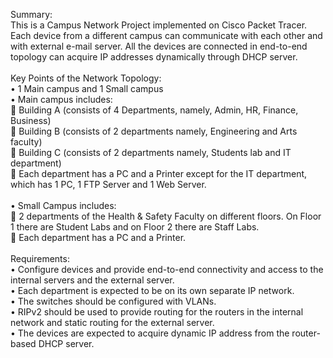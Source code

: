 Summary:<br>
This is a Campus Network Project implemented on Cisco Packet Tracer. Each device from a different campus can communicate with each other and with external e-mail server. All the devices are connected in end-to-end topology can acquire IP addresses dynamically through DHCP server.  <br> <br>
Key Points of the Network Topology:<br>
•	1 Main campus and 1 Small campus<br>
•	Main campus includes:<br>
	Building A (consists of 4 Departments, namely, Admin, HR, Finance, Business)<br>
	Building B (consists of 2 departments namely, Engineering and Arts faculty)<br>
	Building C (consists of 2 departments namely, Students lab and IT department)<br>
	Each department has a PC and a Printer except for the IT department, which has 1 PC, 1 FTP Server and 1 Web Server.<br> <br>
•	Small Campus includes:<br>
	2 departments of the Health & Safety Faculty on different floors. On Floor 1 there are Student Labs and on Floor 2 there are Staff Labs.<br>
	Each department has a PC and a Printer.<br> <br>
Requirements:<br>
•	Configure devices and provide end-to-end connectivity and access to the internal servers and the external server.<br>
•	Each department is expected to be on its own separate IP network.<br>
•	The switches should be configured with VLANs.<br>
•	RIPv2 should be used to provide routing for the routers in the internal network and static routing for the external server.<br>
•	The devices are expected to acquire dynamic IP address from the router-based DHCP server.<br>
